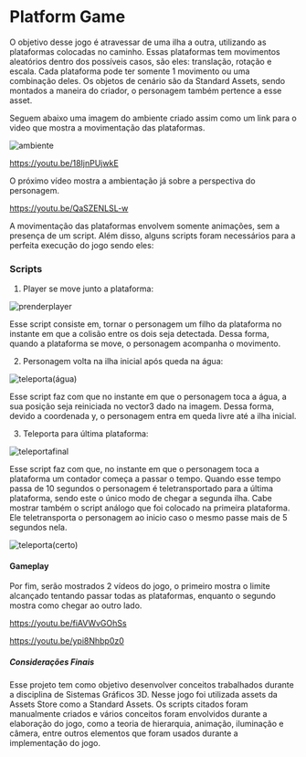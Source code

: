 # Platform Game

O objetivo desse jogo é atravessar de uma ilha a outra, utilizando as plataformas colocadas no caminho.
Essas plataformas tem movimentos aleatórios dentro dos possíveis casos, são eles: translação, rotação e escala.
Cada plataforma pode ter somente 1 movimento ou uma combinação deles. Os objetos de cenário são da Standard Assets, sendo montados a maneira do criador, o personagem também pertence a esse asset.


Seguem abaixo uma imagem do ambiente criado assim como um link para o video que mostra a movimentação das plataformas.

![ambiente](https://user-images.githubusercontent.com/52334298/62245369-e1c9da00-b3b7-11e9-9233-a70128cddb08.jpg)

https://youtu.be/18IjnPUjwkE

O próximo vídeo mostra a ambientação já sobre a perspectiva do personagem.

https://youtu.be/QaSZENLSL-w

A movimentação das plataformas envolvem somente animações, sem a presença de um script. Além disso, alguns scripts foram necessários para a perfeita execução do jogo sendo eles:

### Scripts

1. Player se move junto a plataforma:

![prenderplayer](https://user-images.githubusercontent.com/52334298/62251240-7f77d600-b3c5-11e9-815c-2dc40a91b2e2.jpg)

Esse script consiste em, tornar o personagem um filho da plataforma no instante em que a colisão entre os dois seja detectada. Dessa forma, quando a plataforma se move, o personagem acompanha o movimento.

2. Personagem volta na ilha inicial após queda na água:

![teleporta(água)](https://user-images.githubusercontent.com/52334298/62251203-62430780-b3c5-11e9-830b-b33c46b1cc41.jpg)

Esse script faz com que no instante em que o personagem toca a água, a sua posição seja reiniciada no vector3 dado na imagem. Dessa forma, devido a coordenada y, o personagem entra em queda livre até a ilha inicial.

3. Teleporta para última plataforma:

![teleportafinal](https://user-images.githubusercontent.com/52334298/62252834-5574e280-b3ca-11e9-8a19-51c00f6e74ba.jpg)

Esse script faz com que, no instante em que o personagem toca a plataforma um contador começa a passar o tempo. Quando esse tempo passa de 10 segundos o personagem é teletransportado para a última plataforma, sendo este o único modo de chegar a segunda ilha.
Cabe mostrar também o script análogo que foi colocado na primeira plataforma. Ele teletransporta o personagem ao inicio caso o mesmo passe mais de 5 segundos nela.

![teleporta(certo)](https://user-images.githubusercontent.com/52334298/62251229-7555d780-b3c5-11e9-8289-f3f803e59eff.jpg)


#### Gameplay

Por fim, serão mostrados 2 vídeos do jogo, o primeiro mostra o limite alcançado tentando passar todas as plataformas, enquanto o segundo mostra como chegar ao outro lado.

https://youtu.be/fiAVWvGOhSs

https://youtu.be/ypi8Nhbp0z0

##### Considerações Finais
Esse projeto tem como objetivo desenvolver conceitos trabalhados durante a disciplina de Sistemas Gráficos 3D. Nesse jogo foi utilizada assets da Assets Store como a Standard Assets. Os scripts citados foram manualmente criados e vários conceitos foram envolvidos durante a elaboração do jogo, como a teoria de hierarquia, animação, iluminação e câmera, entre outros elementos que foram usados durante a implementação do jogo.
